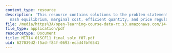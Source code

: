 ```yaml
---
content_type: resource
description: 'This resource contains solutions to the problem statements related to
  nash equilibrium, marginal cost, efficient quantity, and price regulation. '
file: /media/https%3A/open-learning-course-data-rc.s3.amazonaws.com/14-01sc-principles-of-microeconomics-fall-2011/627039d2f5adf84f0693ecad4fbf6541_MIT14_01SCF11_final_soln_f07.pdf
file_type: application/pdf
resourcetype: Document
title: MIT14_01SCF11_final_soln_f07.pdf
uid: 627039d2-f5ad-f84f-0693-ecad4fbf6541
---
```

